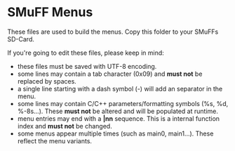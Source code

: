 # SMuFF Menus

These files are used to build the menus. Copy this folder to your SMuFFs SD-Card.

If you're going to edit these files, please keep in mind:

- these files must be saved with UTF-8 encoding.
- some lines may contain a tab character (0x09) and **must not** be replaced by spaces.
- a single line starting with a dash symbol (-) will add an separator in the menu.
- some lines may contain C/C++ parameters/formatting symbols (%s, %d, %-8s...). These **must not** be altered and will be populated at runtime.
- menu entries may end with a **|nn** sequence. This is a internal function index and **must not** be changed.
- some menus appear multiple times (such as main0, main1...). These reflect the menu variants.
